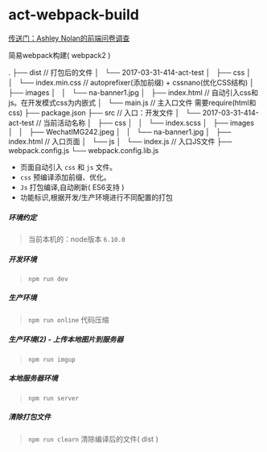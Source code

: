 # act-webpack-build
[传送门：Ashley Nolan的前端问卷调查](https://ashleynolan.co.uk/blog/frontend-tooling-survey-2016-results)

简易webpack构建( webpack2 )

 .
 ├── dist // 打包后的文件
 │   └── 2017-03-31-414-act-test
 │       ├── css
 │       │   └── index.min.css // autoprefixer(添加前缀) + cssnano(优化CSS结构)
 │       ├── images
 │       │   └── na-banner1.jpg
 │       ├── index.html // 自动引入css和js。在开发模式css为内嵌式
 │       └── main.js // 主入口文件 需要require(html和css)
 ├── package.json
 ├── src // 入口：开发文件
 │   └── 2017-03-31-414-act-test // 当前活动名称
 │       ├── css
 │       │   └── index.scss
 │       ├── images
 │       │   ├── WechatIMG242.jpeg
 │       │   └── na-banner1.jpg
 │       ├── index.html // 入口页面
 │       └── js
 │           └── index.js // 入口JS文件
 ├── webpack.config.js
 └── webpack.config.lib.js

- 页面自动引入 `css` 和 `js` 文件。
- `css` 预编译添加前缀、优化。
- `Js` 打包编译,自动刷新( ES6支持 )
- 功能标识,根据开发/生产环境进行不同配置的打包

##### 环境约定

>  当前本机的：node版本 `6.10.0`
>

##### 开发环境

> `npm run dev` 

##### 生产环境

> `npm run online` 代码压缩

##### 生产环境(2) - 上传本地图片到服务器

> `npm run imgup ` 

##### 本地服务器环境

> `npm run server` 

##### 清除打包文件

> `npm run clearn` 清除编译后的文件( dist )
